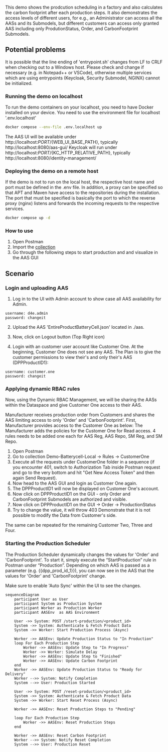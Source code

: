 This demo shows the prodcution scheduling in a factory and also calculates the carbon footprint after each production steps. It also demonstrates the access levels of different users, for e.g., an Administrator can access all the AASs and its Submodels, but different customers can access only granted AAS including only ProdutionStatus, Order, and CarbonFootprint Submodels.

## Potential problems

It is possible that the line ending of 'entrypoint.sh' changes from LF to CRLF when checking out to a Windows host. Please check and change if necessary (e.g. in Notepad++ or VSCode), otherwise multiple services which are using entrypoints (Keycloak, Security Submodel, NGINX) cannot be initialized.

### Running the demo on localhost

To run the demo containers on your localhost, you need to have Docker installed on your device. You need to use the environment file for localhost '.env.localhost'

```sh
docker compose --env-file .env.localhost up
```

The AAS UI will be available under http://localhost:${PORT}/${WEB_UI_BASE_PATH}, typically http://localhost:8080/aas-gui/
Keycloak will run under http://localhost:${PORT}/${KC_HTTP_RELATIVE_PATH}, typically http://localhost:8080/identity-management/


### Deploying the demo on a remote host

If the demo is not to run on the local host, the respective host name and port must be defined in the .env file. In addition, a proxy can be specified so that APT and Maven have access to the repositories during the installation. The port that must be specified is basically the port to which the reverse proxy (nginx) listens and forwards the incoming requests to the respective services.

```sh
docker compose up -d
```

### How to use

1. Open Postman
2. Import the [collection](./postman/Demo-Batterycell-RBAC.postman_collection.json)
3. Go through the following steps to start production and and visualize in the AAS GUI


## Scenario

### Login and uploading AAS
1. Log in to the UI with Admin account to show case all AAS availability for Admin.

```
username: d4e.admin
password: changeit
```


2. Upload the AAS 'EntireProductBatteryCell.json' located in ./aas.

3. Now, click on Logout button (Top Right icon)
4. Login with an customer user account like Customer One. At the beginning, Customer One does not see any AAS. The Plan is to give the customer permissions to view their's and only their's AAS (DPPProductID1):

```
username: customer.one
password: changeit
```

### Applying dynamic RBAC rules

Now, using the Dynamic RBAC Management, we will be sharing the AASs within the
Dataspace and give Customer One access to their AAS.

Manufacturer receives production order from Customers and shares the AAS limiting
access to only 'Order' and 'CarbonFootprint'.
First, Manufacturer provides access to the Customer One as below:
The Manufacturer adds the policies for the Customer One for Read access.
4 rules needs to be added one each for AAS Reg, AAS Repo, SM Reg, and SM
Repo.

1. Open Postman
2. Go to collection Demo-Batterycell-Local -> Rules -> CustomerOne
3. Execute all the requests under CustomerOne folder in a sequence (if you
encounter 401, switch to Authorization Tab inside Postman request and go to the
very bottom and hit "Get New Access Token" and then again Send Request).
4. Now head to the AAS GUI and login as Customer One again.
5. The DPPProductID1 will now be displayed on Customer One's account.
6. Now click on DPPProductID1 on the GUI - only Order and CarbonFootprint
Submodels are authorized and visible.
7. Now click on DPPProductID1 on the GUI -> Order -> ProductionStatus
8. Try to change the value, it will throw 403
Demonstrate that it is not possible to modify the Data from Customer's side.

The same can be repeated for the remaining Customer Two, Three and Four.

### Starting the Production Scheduler
The Production Scheduler dynamically changes the values for 'Order' and 'CarbonFootprint'.
To start it, simply execute the “StartProduction” rule in Postman under “Production”. Depending on which AAS is passed as a parameter (e.g. {{dpp_prod_id_1}}), you can now see in the AAS that the values for 'Order' and 'CarbonFootprint' change.

Make sure to enable 'Auto Sync' within the UI to see the changes.


```mermaid
sequenceDiagram
    participant User as User
    participant System as Production System
    participant Worker as Production Worker
    participant AASEnv  as AAS Environment

    User ->> System: POST /start-production/<product_id>
    System ->> System: Authenticate & Fetch Product Data
    System ->> Worker: Start Production Process (Async)

    Worker ->> AASEnv: Update Production Status to "In Production"
    loop For Each Production Step
        Worker ->> AASEnv: Update Step to "In Progress"
        Worker ->> Worker: Simulate Delay
        Worker ->> AASEnv: Update Step to "Finished"
        Worker ->> AASEnv: Update Carbon Footprint
    end
    Worker ->> AASEnv: Update Production Status to "Ready for Delivery"
    Worker -->> System: Notify Completion
    System -->> User: Production Started

    User ->> System: POST /reset-production/<product_id>
    System ->> System: Authenticate & Fetch Product Data
    System ->> Worker: Start Reset Process (Async)

    Worker ->> AASEnv: Reset Production Steps to "Pending"

    loop For Each Production Step
        Worker ->> AASEnv: Reset Production Steps
    end

    Worker ->> AASEnv: Reset Carbon Footprint
    Worker -->> System: Notify Reset Completion
    System -->> User: Production Reset
```


